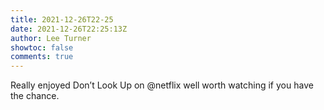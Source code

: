 ```yaml
---
title: 2021-12-26T22-25
date: 2021-12-26T22:25:13Z
author: Lee Turner
showtoc: false
comments: true
---
```


Really enjoyed Don’t Look Up on @netflix well worth watching if you have the chance.

